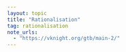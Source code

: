 ```yaml
---
layout: topic
title: "Rationalisation"
tag: rationalisation
note_urls:
  - "https://vknight.org/gtb/main-2/"
---
```

